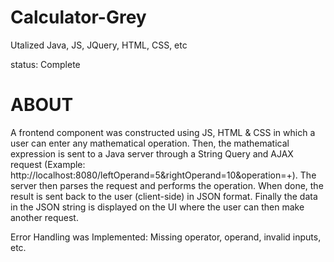 # Calculator-Grey

Utalized Java, JS, JQuery, HTML, CSS, etc

status: Complete

# ABOUT

A frontend component was constructed using JS, HTML & CSS in which a user can enter any mathematical operation. Then, the mathematical expression is sent to a Java server through a String Query and AJAX request (Example: http://localhost:8080/leftOperand=5&rightOperand=10&operation=+). The server then parses the request and performs the operation. When done, the result is sent back to the user (client-side) in JSON format. Finally the data in the JSON string is displayed on the UI where the user can then make another request.

Error Handling was Implemented: Missing operator, operand, invalid inputs, etc.
